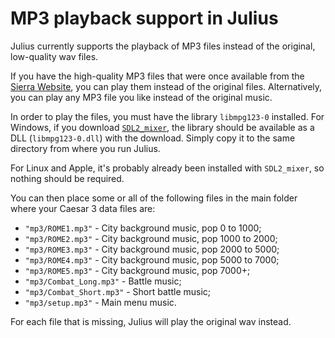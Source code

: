 # MP3 playback support in Julius

Julius currently supports the playback of MP3 files instead of the original, low-quality wav files.

If you have the high-quality MP3 files that were once available from the [Sierra Website](http://web.archive.org/web/20000303064239/www.caesar3.com/downloads.shtml), you can play them instead of the original files. Alternatively, you can play any MP3 file you like instead of the original music.

In order to play the files, you must have the library `libmpg123-0` installed. For Windows, if you download [`SDL2_mixer`](https://www.libsdl.org/projects/SDL_mixer/), the library should be available as a DLL (`libmpg123-0.dll`) with the download. Simply copy it to the same directory from where you run Julius.

For Linux and Apple, it's probably already been installed with `SDL2_mixer`, so nothing should be required.

You can then place some or all of the following files in the main folder where your Caesar 3 data files are:

* `"mp3/ROME1.mp3"` - City background music, pop 0 to 1000;
* `"mp3/ROME2.mp3"` - City background music, pop 1000 to 2000;
* `"mp3/ROME3.mp3"` - City background music, pop 2000 to 5000;
* `"mp3/ROME4.mp3"` - City background music, pop 5000 to 7000;
* `"mp3/ROME5.mp3"` - City background music, pop 7000+;
* `"mp3/Combat_Long.mp3"` - Battle music;
* `"mp3/Combat_Short.mp3"` - Short battle music;
* `"mp3/setup.mp3"` - Main menu music.

For each file that is missing, Julius will play the original wav instead.
